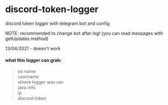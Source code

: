 # discord-token-logger
discord token logger with telegram bot and config

NOTE: recommended to change bot after log! (you can read messages with getUpdates method)

13/04/2021 - doesn't work
#### what this logger can grab:

> os name <br />
> username <br />
> where logger was ran <br />
> java info <br />
> ip <br />
> discord token <br />
